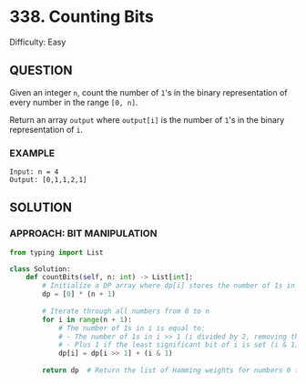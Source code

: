 # 338. Counting Bits
Difficulty: Easy

## QUESTION

Given an integer `n`, count the number of `1`'s in the binary representation of every number in the range `[0, n]`.

Return an array `output` where `output[i]` is the number of `1`'s in the binary representation of `i`.

### EXAMPLE

```
Input: n = 4
Output: [0,1,1,2,1]
```

## SOLUTION


### APPROACH: BIT MANIPULATION

```python
from typing import List

class Solution:
    def countBits(self, n: int) -> List[int]:
        # Initialize a DP array where dp[i] stores the number of 1s in the binary representation of i
        dp = [0] * (n + 1)
        
        # Iterate through all numbers from 0 to n
        for i in range(n + 1):
            # The number of 1s in i is equal to:
            # - The number of 1s in i >> 1 (i divided by 2, removing the least significant bit)
            # - Plus 1 if the least significant bit of i is set (i & 1)
            dp[i] = dp[i >> 1] + (i & 1)
        
        return dp  # Return the list of Hamming weights for numbers 0 to n
```
